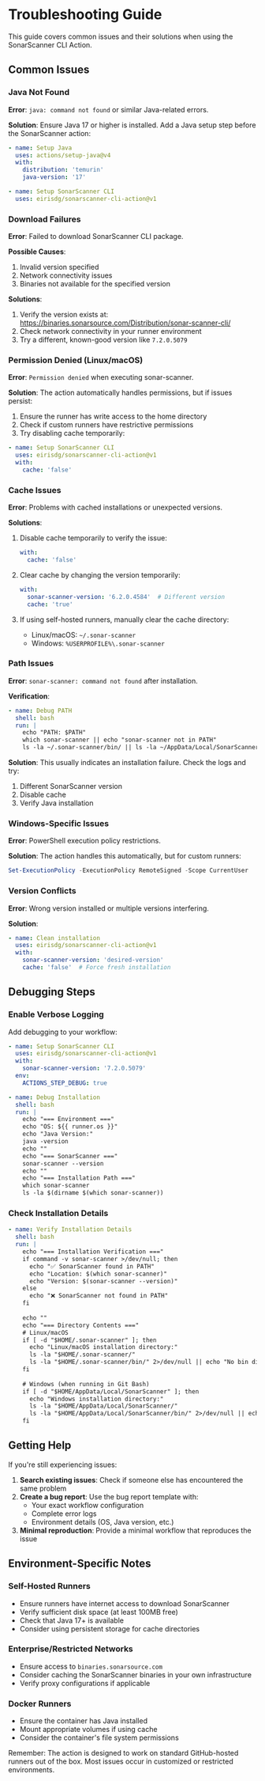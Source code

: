 # Troubleshooting Guide

This guide covers common issues and their solutions when using the SonarScanner CLI Action.

## Common Issues

### Java Not Found

**Error**: `java: command not found` or similar Java-related errors.

**Solution**: 
Ensure Java 17 or higher is installed. Add a Java setup step before the SonarScanner action:

```yaml
- name: Setup Java
  uses: actions/setup-java@v4
  with:
    distribution: 'temurin'
    java-version: '17'

- name: Setup SonarScanner CLI
  uses: eirisdg/sonarscanner-cli-action@v1
```

### Download Failures

**Error**: Failed to download SonarScanner CLI package.

**Possible Causes**:
1. Invalid version specified
2. Network connectivity issues
3. Binaries not available for the specified version

**Solutions**:
1. Verify the version exists at: https://binaries.sonarsource.com/Distribution/sonar-scanner-cli/
2. Check network connectivity in your runner environment
3. Try a different, known-good version like `7.2.0.5079`

### Permission Denied (Linux/macOS)

**Error**: `Permission denied` when executing sonar-scanner.

**Solution**: 
The action automatically handles permissions, but if issues persist:

1. Ensure the runner has write access to the home directory
2. Check if custom runners have restrictive permissions
3. Try disabling cache temporarily:

```yaml
- name: Setup SonarScanner CLI
  uses: eirisdg/sonarscanner-cli-action@v1
  with:
    cache: 'false'
```

### Cache Issues

**Error**: Problems with cached installations or unexpected versions.

**Solutions**:
1. Disable cache temporarily to verify the issue:
   ```yaml
   with:
     cache: 'false'
   ```

2. Clear cache by changing the version temporarily:
   ```yaml
   with:
     sonar-scanner-version: '6.2.0.4584'  # Different version
     cache: 'true'
   ```

3. If using self-hosted runners, manually clear the cache directory:
   - Linux/macOS: `~/.sonar-scanner`
   - Windows: `%USERPROFILE%\.sonar-scanner`

### Path Issues

**Error**: `sonar-scanner: command not found` after installation.

**Verification**:
```yaml
- name: Debug PATH
  shell: bash
  run: |
    echo "PATH: $PATH"
    which sonar-scanner || echo "sonar-scanner not in PATH"
    ls -la ~/.sonar-scanner/bin/ || ls -la ~/AppData/Local/SonarScanner/bin/
```

**Solution**: 
This usually indicates an installation failure. Check the logs and try:
1. Different SonarScanner version
2. Disable cache
3. Verify Java installation

### Windows-Specific Issues

**Error**: PowerShell execution policy restrictions.

**Solution**: 
The action handles this automatically, but for custom runners:
```powershell
Set-ExecutionPolicy -ExecutionPolicy RemoteSigned -Scope CurrentUser
```

### Version Conflicts

**Error**: Wrong version installed or multiple versions interfering.

**Solution**:
```yaml
- name: Clean installation
  uses: eirisdg/sonarscanner-cli-action@v1
  with:
    sonar-scanner-version: 'desired-version'
    cache: 'false'  # Force fresh installation
```

## Debugging Steps

### Enable Verbose Logging

Add debugging to your workflow:

```yaml
- name: Setup SonarScanner CLI
  uses: eirisdg/sonarscanner-cli-action@v1
  with:
    sonar-scanner-version: '7.2.0.5079'
  env:
    ACTIONS_STEP_DEBUG: true

- name: Debug Installation
  shell: bash
  run: |
    echo "=== Environment ==="
    echo "OS: ${{ runner.os }}"
    echo "Java Version:"
    java -version
    echo ""
    echo "=== SonarScanner ==="
    sonar-scanner --version
    echo ""
    echo "=== Installation Path ==="
    which sonar-scanner
    ls -la $(dirname $(which sonar-scanner))
```

### Check Installation Details

```yaml
- name: Verify Installation Details
  shell: bash
  run: |
    echo "=== Installation Verification ==="
    if command -v sonar-scanner >/dev/null; then
      echo "✅ SonarScanner found in PATH"
      echo "Location: $(which sonar-scanner)"
      echo "Version: $(sonar-scanner --version)"
    else
      echo "❌ SonarScanner not found in PATH"
    fi
    
    echo ""
    echo "=== Directory Contents ==="
    # Linux/macOS
    if [ -d "$HOME/.sonar-scanner" ]; then
      echo "Linux/macOS installation directory:"
      ls -la "$HOME/.sonar-scanner/"
      ls -la "$HOME/.sonar-scanner/bin/" 2>/dev/null || echo "No bin directory"
    fi
    
    # Windows (when running in Git Bash)
    if [ -d "$HOME/AppData/Local/SonarScanner" ]; then
      echo "Windows installation directory:"
      ls -la "$HOME/AppData/Local/SonarScanner/"
      ls -la "$HOME/AppData/Local/SonarScanner/bin/" 2>/dev/null || echo "No bin directory"
    fi
```

## Getting Help

If you're still experiencing issues:

1. **Search existing issues**: Check if someone else has encountered the same problem
2. **Create a bug report**: Use the bug report template with:
   - Your exact workflow configuration
   - Complete error logs
   - Environment details (OS, Java version, etc.)
3. **Minimal reproduction**: Provide a minimal workflow that reproduces the issue

## Environment-Specific Notes

### Self-Hosted Runners

- Ensure runners have internet access to download SonarScanner
- Verify sufficient disk space (at least 100MB free)
- Check that Java 17+ is available
- Consider using persistent storage for cache directories

### Enterprise/Restricted Networks

- Ensure access to `binaries.sonarsource.com`
- Consider caching the SonarScanner binaries in your own infrastructure
- Verify proxy configurations if applicable

### Docker Runners

- Ensure the container has Java installed
- Mount appropriate volumes if using cache
- Consider the container's file system permissions

Remember: The action is designed to work on standard GitHub-hosted runners out of the box. Most issues occur in customized or restricted environments.